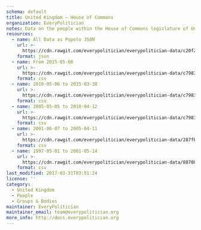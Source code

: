 ```yaml
---
schema: default
title: United Kingdom — House of Commons
organization: EveryPolitician
notes: Data on the people within the House of Commons legislature of United Kingdom.
resources:
  - name: All Data as Popolo JSON
    url: >-
      https://cdn.rawgit.com/everypolitician/everypolitician-data/c20f2aa022a5a84825a88e3867bdb4b2fd89de79/data/UK/Commons/ep-popolo-v1.0.json
    format: json
  - name: From 2015-05-08
    url: >-
      https://cdn.rawgit.com/everypolitician/everypolitician-data/c79838c07ff2519972dd0b69ccbf9109d5fa7da8/data/UK/Commons/term-56.csv
    format: csv
  - name: 2010-05-06 to 2015-03-30
    url: >-
      https://cdn.rawgit.com/everypolitician/everypolitician-data/c79838c07ff2519972dd0b69ccbf9109d5fa7da8/data/UK/Commons/term-55.csv
    format: csv
  - name: 2005-05-05 to 2010-04-12
    url: >-
      https://cdn.rawgit.com/everypolitician/everypolitician-data/c79838c07ff2519972dd0b69ccbf9109d5fa7da8/data/UK/Commons/term-54.csv
    format: csv
  - name: 2001-06-07 to 2005-04-11
    url: >-
      https://cdn.rawgit.com/everypolitician/everypolitician-data/287fb1bc5d70c5443fe1e4584bddf7554e78dd79/data/UK/Commons/term-53.csv
    format: csv
  - name: 1997-05-01 to 2001-05-14
    url: >-
      https://cdn.rawgit.com/everypolitician/everypolitician-data/8870892b63b3f6e8b0142ebefd247b4ee850e0c6/data/UK/Commons/term-52.csv
    format: csv
last_modified: 2017-03-31T03:51:24
license: ''
category:
  - United Kingdom
  - People
  - Groups & Bodies
maintainer: EveryPolitician
maintainer_email: team@everypolitician.org
more_info: http://docs.everypolitician.org
---
```

